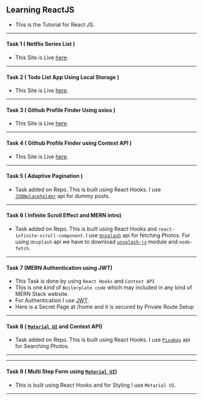 ## Learning ReactJS

* This is the Tutorial for React JS.
---
#### Task 1 ( Netflix Series List )
* This Site is Live [here](https://jovial-raman-8b81cb.netlify.app).
---
#### Task 2 ( Todo List App Using Local Storage )
* This Site is Live [here](https://ecstatic-clarke-0cfe41.netlify.app/).
---
#### Task 3 ( Github Profile Finder Using axios )
* This Site is Live [here](https://keen-heyrovsky-4203d6.netlify.app/).
---
#### Task 4 ( Github Profile Finder using Context API )
* This Site is Live [here](https://upbeat-wright-8e2629.netlify.app).
---
#### Task 5 ( Adaptive Pagination )
* Task added on Repo. This is built using React Hooks. I use [`JSONplaceholder`](https://jsonplaceholder.typicode.com/) api for dummy posts.
---
#### Task 6 ( Infinite Scroll Effect and MERN intro)
* Task added on Repo. This is built using React Hooks and `react-infinite-scroll-component`. I use [`Unsplash`](https://unsplash.com/) api for fetching Photos. For using `Unsplash` api we have to download [`unsplash-js`](https://www.npmjs.com/package/unsplash-js) module and `node-fetch`.
---
#### Task 7 (MERN Authentication using JWT)
* This Task is done by using `React Hooks` and `Context API`
* This is one kind of `Boilerplate code` which may included in any kind of MERN Stack website. 
* For Authentication I use [JWT](https://jwt.io/JsonWebToken). 
* Here is a Secret Page at /home and it is secured by Private Route Setup
---
#### Task 8 ( [`Material UI`](https://material-ui.com/)  and Context API)
* Task added on Repo. This is built using React Hooks. I use [`Pixabay`](https://pixabay.com/) api for Searching Photos.
---
---
#### Task 9 ( Multi Step Form using [`Material UI`](https://material-ui.com/))
* This is built using React Hooks and for Styling I use  `Metarial UI`.
---